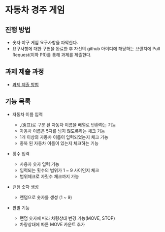 # 자동차 경주 게임
## 진행 방법
* 숫자 야구 게임 요구사항을 파악한다.
* 요구사항에 대한 구현을 완료한 후 자신의 github 아이디에 해당하는 브랜치에 Pull Request(이하 PR)를 통해 과제를 제출한다.

## 과제 제출 과정
* [과제 제출 방법](https://github.com/next-step/nextstep-docs/tree/master/precourse)

## 기능 목록
* 자동차 이름 입력
  * ,(쉼표)로 구분 된 자동차 이름을 배열로 반환하는 기능
  * 자동차 이름은 5자를 넘지 않도록하는 체크 기능
  * 1개 이상의 자동차 이름이 입력되었는지 체크 기능
  * 중복 된 자동차 이름이 있는지 체크하는 기능
  
* 횟수 입력
  * 사용자 숫자 입력 기능
  * 입력되는 횟수의 범위가 1 ~ 9 사이인지 체크
  * 범위체크로 자릿수 체크까지 가능
  
* 랜덤 숫자 생성
  * 랜덤으로 숫자를 생성 (1 ~ 9)
  
* 판별 기능
  * 랜덤 숫자에 따라 차량상태 변경 기능(MOVE, STOP)
  * 차량상태에 따른 MOVE 카운트 추가